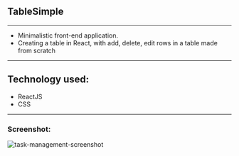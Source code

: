 ## TableSimple
___

* Minimalistic front-end application.
* Creating a table in React, with add, delete, edit rows in a table made from scratch
___

## Technology used:
* ReactJS
* CSS
___
### Screenshot:

![task-management-screenshot](https://github.com/dimiturstefanow/RoyaltyHomes/assets/126346506/77f404c3-1bfb-43fc-b2b3-5b089feb4d53)


